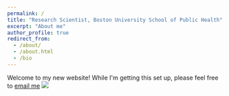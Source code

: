 ```yaml
---
permalink: /
title: "Research Scientist, Boston University School of Public Health"
excerpt: "About me"
author_profile: true
redirect_from: 
  - /about/
  - /about.html
  - /bio
---
```


Welcome to my new website! While I'm getting this set up, please feel free to [email me](mailto:cmilando@bu.edu)
![]("/images/headshot_mini.png")